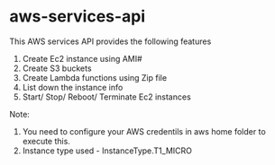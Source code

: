 # aws-services-api

This AWS services API provides the following features

1. Create Ec2 instance using AMI#
2. Create S3 buckets
3. Create Lambda functions using Zip file
4. List down the instance info
5. Start/ Stop/ Reboot/ Terminate Ec2 instances

Note: 
1. You need to configure your AWS credentils in aws home folder to execute this.
2. Instance type used - InstanceType.T1_MICRO
